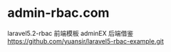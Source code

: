 # admin-rbac.com
laravel5.2-rbac 前端模板 adminEX 后端借鉴 https://github.com/yuansir/laravel5-rbac-example.git
